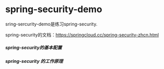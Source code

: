 # spring-security-demo
sring-sercurity-demo是练习spring-security.

spring-security的文档：https://springcloud.cc/spring-security-zhcn.html

##### spring-security的基本配置




##### spring-security 的工作原理



























